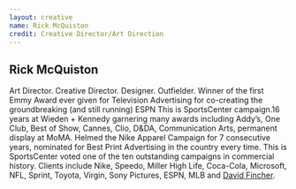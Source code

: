 ```yaml
---
layout: creative
name: Rick McQuiston
credit: Creative Director/Art Direction
---
```

## Rick McQuiston

Art Director. Creative Director. Designer. Outfielder. Winner of the first Emmy Award ever given for
Television Advertising for co-creating the groundbreaking (and still running) ESPN This is
SportsCenter campaign.16 years at Wieden + Kennedy garnering many awards including Addy&rsquo;s, One
Club, Best of Show, Cannes, Clio, D&amp;DA, Communication Arts, permanent display at MoMA. Helmed
the Nike Apparel Campaign for 7 consecutive years, nominated for Best Print Advertising in the
country every time. This is SportsCenter voted one of the ten outstanding campaigns in commercial
history. Clients include Nike, Speedo, Miller High Life, Coca-Cola, Microsoft, NFL, Sprint, Toyota,
Virgin, Sony Pictures, ESPN, MLB and [David&nbsp;Fincher][fincher].

[fincher]: #david_fincher
